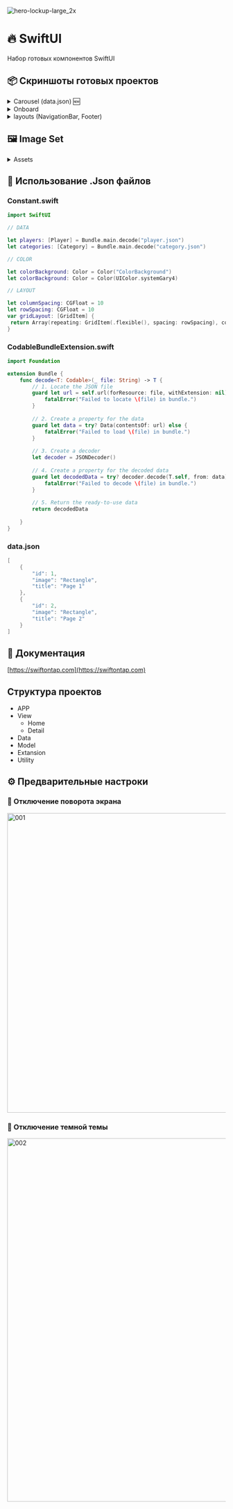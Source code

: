 ![hero-lockup-large_2x](https://user-images.githubusercontent.com/43171309/223688176-2e187cc8-1658-4264-9726-b907730f954c.png)
# 🔥 SwiftUI

Набор готовых компонентов SwiftUI

## 📦 Скриншоты готовых проектов

<details><summary>Carousel (data.json) 🆕</summary>
<p>
 
![Carousel](https://user-images.githubusercontent.com/43171309/223750860-29bd6cb8-b144-4a17-9e80-b4fd7d0caa0a.png)
  
</p>
</details>

<details><summary>Onboard</summary>
<p>
  
![Onboard](https://user-images.githubusercontent.com/43171309/223706763-046765e1-f9b9-4b41-8f39-2508e633bc82.png)
  
</p>
</details>

<details><summary>layouts (NavigationBar, Footer)</summary>
<p>
  
![Layouts](https://user-images.githubusercontent.com/43171309/223706222-e472e4ef-3639-4e52-b9e4-a2159b187ef5.png)
  
</p>
</details>

## 🖼️ Image Set

<details><summary>Assets</summary>
<p>
 
![AppIcon](https://user-images.githubusercontent.com/43171309/223767780-ce7871d7-8804-40ac-b72a-23170edb4916.png)
![Logo](https://user-images.githubusercontent.com/43171309/223767781-42a6fd62-fd61-47c0-87df-af165020b257.png)
<img width="220" alt="Logo@x2" src="https://user-images.githubusercontent.com/43171309/223767784-772b0611-a19b-438c-9455-9e2dc889103e.png">
![Logo@x3](https://user-images.githubusercontent.com/43171309/223767790-8fffe254-29ac-4963-99e6-ab9bc5b2e138.png)
![Rectangle](https://user-images.githubusercontent.com/43171309/223767793-c7e1926a-6540-4933-a6e9-4f312971eb6e.png)
<img width="320" alt="Rectangle@x2" src="https://user-images.githubusercontent.com/43171309/223767796-68910712-db49-49e6-8fd7-8842d1023712.png">
![Rectangle@x3](https://user-images.githubusercontent.com/43171309/223767797-b94e4938-9a83-459c-9536-e74092326afe.png)
![Square](https://user-images.githubusercontent.com/43171309/223767802-f123220c-710c-40d2-850f-c121b07860e4.png)
<img width="228" alt="Square@x2" src="https://user-images.githubusercontent.com/43171309/223767804-fbb5b071-5ea6-45ef-a267-fc757cf89150.png">
![Square@x3](https://user-images.githubusercontent.com/43171309/223767806-bf235134-e3fe-4703-9848-0aae8f9db7c8.png)
  
</p>
</details>

## 📜 Использование .Json файлов

### Constant.swift

```swift
import SwiftUI

// DATA

let players: [Player] = Bundle.main.decode("player.json")
let categories: [Category] = Bundle.main.decode("category.json")

// COLOR

let colorBackground: Color = Color("ColorBackground")
let colorBackground: Color = Color(UIColor.systemGary4)

// LAYOUT

let columnSpacing: CGFloat = 10
let rowSpacing: CGFloat = 10
var gridLayout: [GridItem] {
 return Array(repeating: GridItem(.flexible(), spacing: rowSpacing), count: 2)
}
```

### CodableBundleExtension.swift

```swift
import Foundation

extension Bundle {
    func decode<T: Codable>(_ file: String) -> T {
        // 1. Locate the JSON file
        guard let url = self.url(forResource: file, withExtension: nil) else {
            fatalError("Failed to locate \(file) in bundle.")
        }
        
        // 2. Create a property for the data
        guard let data = try? Data(contentsOf: url) else {
            fatalError("Failed to load \(file) in bundle.")
        }
        
        // 3. Create a decoder
        let decoder = JSONDecoder()
        
        // 4. Create a property for the decoded data
        guard let decodedData = try? decoder.decode(T.self, from: data) else {
            fatalError("Failed to decode \(file) in bundle.")
        }
        
        // 5. Return the ready-to-use data
        return decodedData
        
    }
}
```

### data.json

```swift
[
    {
        "id": 1,
        "image": "Rectangle",
        "title": "Page 1"
    },
    {
        "id": 2,
        "image": "Rectangle",
        "title": "Page 2"
    }
]
```
## 📖 Документация
[https://swiftontap.com](https://swiftontap.com)

## Структура проектов

- APP
- View
  - Home
  - Detail
- Data
- Model
- Extansion
- Utility

## ⚙️ Предварительные настроки

### 📲 Отключение поворота экрана

<img width="691" alt="001" src="https://user-images.githubusercontent.com/43171309/223675759-850abc0d-98e9-4f17-80ef-3ab0f07ee121.png">

### 🎨 Отключение темной темы
<img width="838" alt="002" src="https://user-images.githubusercontent.com/43171309/223675768-9bd2503a-bb35-4534-aad2-a5ebf4852e6a.png">
